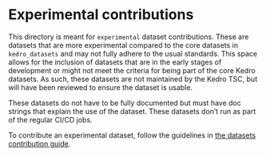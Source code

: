 # Experimental contributions
This directory is meant for `experimental` dataset contributions. These are datasets that are more experimental compared to the core datasets in `kedro_datasets` and may not fully adhere to the usual standards.
This space allows for the inclusion of datasets that are in the early stages of development or might not meet the criteria for being part of the core Kedro datasets. As such, these datasets
are not maintained by the Kedro TSC, but will have been reviewed to ensure the dataset is usable.

These datasets do not have to be fully documented but must have doc strings that explain the use of the dataset. These datasets don’t run as part of the regular CI/CD jobs.

To contribute an experimental dataset, follow the guidelines in [the datasets contribution guide](https://github.com/kedro-org/kedro-plugins/blob/main/kedro-datasets/CONTRIBUTING.md).
